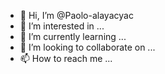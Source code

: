 - 👋 Hi, I’m @Paolo-alayacyac
- 👀 I’m interested in ...
- 🌱 I’m currently learning ...
- 💞️ I’m looking to collaborate on ...
- 📫 How to reach me ...

<!---
Paolo-alayacyac/Paolo-alayacyac is a ✨ special ✨ repository because its `README.md` (this file) appears on your GitHub profile.
You can click the Preview link to take a look at your changes.
--->
